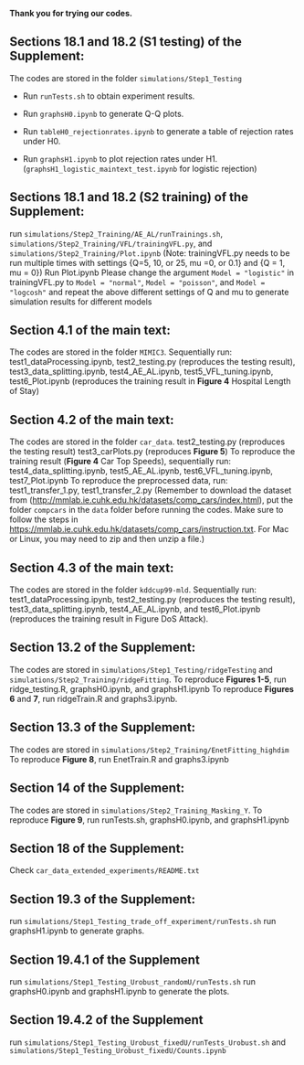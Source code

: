**Thank you for trying our codes.**

## Sections 18.1 and 18.2 (S1 testing) of the Supplement:

The codes are stored in the folder `simulations/Step1_Testing`

- Run `runTests.sh` to obtain experiment results.

- Run `graphsH0.ipynb` to generate Q-Q plots.

- Run `tableH0_rejectionrates.ipynb` to generate a table of rejection rates under H0.

- Run `graphsH1.ipynb` to plot rejection rates under H1. (`graphsH1_logistic_maintext_test.ipynb` for logistic rejection)

## Sections 18.1 and 18.2 (S2 training) of the Supplement:

run `simulations/Step2_Training/AE_AL/runTrainings.sh`, 
`simulations/Step2_Training/VFL/trainingVFL.py`, and `simulations/Step2_Training/Plot.ipynb`
 (Note: trainingVFL.py needs to be run multiple times with settings {Q=5, 10, or 25, mu =0, or 
0.1} and {Q = 1, mu = 0})  Run Plot.ipynb
Please change the argument `Model = "logistic"`  in trainingVFL.py to `Model = "normal"`,  `Model = "poisson"`,  and `Model = "logcosh"` and repeat the
above different settings of Q and mu to generate simulation results for different models

## Section 4.1 of the main text:

The codes are stored in the folder `MIMIC3`. 
Sequentially run: test1_dataProcessing.ipynb, test2_testing.py (reproduces the testing result), test3_data_splitting.ipynb, test4_AE_AL.ipynb, test5_VFL_tuning.ipynb, test6_Plot.ipynb (reproduces the training result in **Figure 4** Hospital Length of Stay)

## Section 4.2 of the main text:

The codes are stored in the folder `car_data`.
test2_testing.py (reproduces the testing result)
test3_carPlots.py (reproduces **Figure 5**)
To reproduce the training result (**Figure 4** Car Top Speeds), sequentially run: test4_data_splitting.ipynb,
 test5_AE_AL.ipynb, test6_VFL_tuning.ipynb, test7_Plot.ipynb 
To reproduce the preprocessed data, run: test1_transfer_1.py, test1_transfer_2.py (Remember to download the dataset from
(http://mmlab.ie.cuhk.edu.hk/datasets/comp_cars/index.html), put the folder `compcars` in the `data` folder before running the codes.
Make sure to follow the steps in https://mmlab.ie.cuhk.edu.hk/datasets/comp_cars/instruction.txt.
For Mac or Linux, you may need to zip and then unzip a file.)

## Section 4.3 of the main text:

The codes are stored in the folder `kddcup99-mld`.
Sequentially run: test1_dataProcessing.ipynb, test2_testing.py (reproduces the testing result), test3_data_splitting.ipynb, test4_AE_AL.ipynb, and test6_Plot.ipynb (reproduces the training result in Figure DoS Attack).

## Section 13.2 of the Supplement:

The codes are stored in `simulations/Step1_Testing/ridgeTesting` and `simulations/Step2_Training/ridgeFitting`.
To reproduce **Figures 1-5**, run ridge_testing.R, graphsH0.ipynb, and graphsH1.ipynb
To reproduce **Figures 6** and **7**, run ridgeTrain.R and graphs3.ipynb.

## Section 13.3 of the Supplement:

The codes are stored in `simulations/Step2_Training/EnetFitting_highdim`
To reproduce **Figure 8**, run EnetTrain.R and graphs3.ipynb

## Section 14 of the Supplement:

The codes are stored in `simulations/Step2_Training_Masking_Y`. 
To reproduce **Figure 9**, run runTests.sh, graphsH0.ipynb, and graphsH1.ipynb


## Section 18 of the Supplement:

Check `car_data_extended_experiments/README.txt`

## Section 19.3 of the Supplement:

run `simulations/Step1_Testing_trade_off_experiment/runTests.sh`
run graphsH1.ipynb to generate graphs.

## Section 19.4.1 of the Supplement

run `simulations/Step1_Testing_Urobust_randomU/runTests.sh`
run graphsH0.ipynb and graphsH1.ipynb to generate the plots.

## Section 19.4.2 of the Supplement
run `simulations/Step1_Testing_Urobust_fixedU/runTests_Urobust.sh`  and `simulations/Step1_Testing_Urobust_fixedU/Counts.ipynb`  

